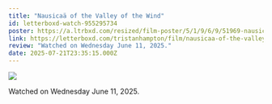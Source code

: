 ```yaml
---
title: "Nausicaä of the Valley of the Wind"
id: letterboxd-watch-955295734
poster: https://a.ltrbxd.com/resized/film-poster/5/1/9/6/9/51969-nausicaa-of-the-valley-of-the-wind-0-600-0-900-crop.jpg?v=059bc2bbc0
link: https://letterboxd.com/tristanhampton/film/nausicaa-of-the-valley-of-the-wind/1/
review: "Watched on Wednesday June 11, 2025."
date: 2025-07-21T23:35:15.000Z
---
```

 <p><img src="https://a.ltrbxd.com/resized/film-poster/5/1/9/6/9/51969-nausicaa-of-the-valley-of-the-wind-0-600-0-900-crop.jpg?v=059bc2bbc0"/></p> <p>Watched on Wednesday June 11, 2025.</p>